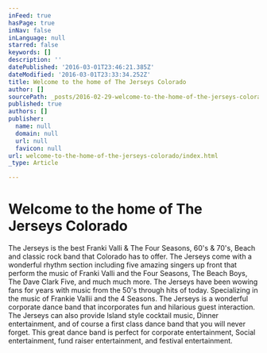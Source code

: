 ```yaml
---
inFeed: true
hasPage: true
inNav: false
inLanguage: null
starred: false
keywords: []
description: ''
datePublished: '2016-03-01T23:46:21.385Z'
dateModified: '2016-03-01T23:33:34.252Z'
title: Welcome to the home of The Jerseys Colorado
author: []
sourcePath: _posts/2016-02-29-welcome-to-the-home-of-the-jerseys-colorado.md
published: true
authors: []
publisher:
  name: null
  domain: null
  url: null
  favicon: null
url: welcome-to-the-home-of-the-jerseys-colorado/index.html
_type: Article

---
```

# Welcome to the home of The Jerseys Colorado

The Jerseys is the best Franki Valli & The Four Seasons, 60's & 70's, Beach and classic rock band that Colorado has to offer. The Jerseys come with a wonderful rhythm section including five amazing singers up front that perform the music of Franki Valli and the Four Seasons, The Beach Boys, The Dave Clark Five,  and much much more. The Jerseys have been wowing fans for years with music from the 50's through hits of today. Specializing in the music of Frankie Vallii and the 4 Seasons. The Jerseys is a wonderful corporate dance band that incorporates fun and hilarious guest interaction. The Jerseys can also provide Island style cocktail music, Dinner entertainment, and of course a first class dance band that you will never forget. This great dance band is perfect for corporate entertainment, Social entertainment, fund raiser entertainment, and festival entertainment.